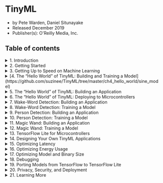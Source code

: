 # TinyML
- by Pete Warden, Daniel Situnayake
- Released December 2019
- Publisher(s): O'Reilly Media, Inc.

## Table of contents

<details>
  <summary>1. Introduction</summary>
    - Embedded Devices
    - Changing Landscape
</details>

<details>
  <summary>2. Getting Started</summary>
    - Who Is This Book Aimed At?
    - What Hardware Do You Need?
    - What Software Do You Need?
    - What Do We Hope You’ll Learn?
</details>


<details>
    <summary>3. Getting Up to Speed on Machine Learning</summary>
    - What Machine Learning Actually Is
    - The Deep Learning Workflow
    - Decide on a Goal
    - Collect a Dataset
    - Design a Model Architecture
    - Train the Model
    - Convert the Model
    - Run Inference
    - Evaluate and Troubleshoot
    - Wrapping Up
</details>

<details>
    <summary>[4. The “Hello World” of TinyML: Building and Training a Model](https://github.com/suzinee/TinyML/tree/master/ch4_hello_world/sine_model)</summary>
    -What We’re Building
    -Our Machine Learning Toolchain
    -Python and Jupyter Notebooks
    -Google Colaboratory
    -TensorFlow and Keras
    -Building Our Model
    -Importing Dependencies
    -Generating Data
    -Splitting the Data
    -Defining a Basic Model
    -Training Our Model
    -Training Metrics
    -Graphing the History
    -Improving Our Model
    -Testing
    -Converting the Model for TensorFlow Lite
    -Converting to a C File
    -Wrapping Up
</details>

<details>
    <summary>5. The “Hello World” of TinyML: Building an Application</summary>
    -Walking Through the Tests
    -Including Dependencies
    -Setting Up the Test
    -Getting Ready to Log Data
    -Mapping Our Model
    -Creating an AllOpsResolver
    -Defining a Tensor Arena
    -Creating an Interpreter
    -Inspecting the Input Tensor
    -Running Inference on an Input
    -Reading the Output
    -Running the Tests
    -Project File Structure
    -Walking Through the Source
    -Starting with main_functions.cc
    -Handling Output with output_handler.cc
    -Wrapping Up main_functions.cc
    -Understanding main.cc
    -Running Our Application
    -Wrapping Up
</details>

<details>
    <summary>6. The “Hello World” of TinyML: Deploying to Microcontrollers</summary>
    -What Exactly Is a Microcontroller?
    -Arduino
    -Handling Output on Arduino
    -Running the Example
    -Making Your Own Changes
    -SparkFun Edge
    -Handling Output on SparkFun Edge
    -Running the Example
    -Testing the Program
    -Viewing Debug Data
    -Making Your Own Changes
    -ST Microelectronics STM32F746G Discovery Kit
    -Handling Output on STM32F746G
    -Running the Example
    -Making Your Own Changes
    -Wrapping Up
</details>

<details>
    <summary>7. Wake-Word Detection: Building an Application</summary>
    - What We’re Building
    - Application Architecture
    - Introducing Our Model
    - All the Moving Parts
    - Walking Through the Tests
    - The Basic Flow
    - The Audio Provider
    - The Feature Provider
    - The Command Recognizer
    - The Command Responder
    - Listening for Wake Words
    - Running Our Application
    - Deploying to Microcontrollers
    - Arduino
    - SparkFun Edge
    - ST Microelectronics STM32F746G Discovery Kit
    - Wrapping Up
</details>

<details>
    <summary>8. Wake-Word Detection: Training a Model</summary>
    - Training Our New Model
    - Training in Colab
    - Using the Model in Our Project
    - Replacing the Model
    - Updating the Labels
    - Updating command_responder.cc
    - Other Ways to Run the Scripts
    - How the Model Works
    - Visualizing the Inputs
    - How Does Feature Generation Work?
    - Understanding the Model Architecture
    - Understanding the Model Output
    - Training with Your Own Data
    - The Speech Commands Dataset
    - Training on Your Own Dataset
    - How to Record Your Own Audio
    - Data Augmentation
    - Model Architectures
    - Wrapping Up
</details>

<details>
    <summary>9. Person Detection: Building an Application</summary>
    - What We’re Building
    - Application Architecture
    - Introducing Our Model
    - All the Moving Parts
    - Walking Through the Tests
    - The Basic Flow
    - The Image Provider
    - The Detection Responder
    - Detecting People
    - Deploying to Microcontrollers
    - Arduino
    - SparkFun Edge
    - Wrapping Up
</details>

<details>
    <summary>10. Person Detection: Training a Model</summary>
    - Picking a Machine
    - Setting Up a Google Cloud Platform Instance
    - Training Framework Choice
    - Building the Dataset
    - Training the Model
    - TensorBoard
    - Evaluating the Model
    - Exporting the Model to TensorFlow Lite
    - Exporting to a GraphDef Protobuf File
    - Freezing the Weights
    - Quantizing and Converting to TensorFlow Lite
    - Converting to a C Source File
    - Training for Other Categories
    - Understanding the Architecture
    - Wrapping Up
</details>


<details>
    <summary>11. Magic Wand: Building an Application</summary>
    - What We’re Building
    - Application Architecture
    - Introducing Our Model
    - All the Moving Parts
    - Walking Through the Tests
    - The Basic Flow
    - The Accelerometer Handler
    - The Gesture Predictor
    - The Output Handler
    - Detecting Gestures
    - Deploying to Microcontrollers
    - Arduino
    - SparkFun Edge
    - Wrapping Up
</details>



<details>
    <summary>12. Magic Wand: Training a Model</summary>
    - Training a Model
    - Training in Colab
    - Other Ways to Run the Scripts
    - How the Model Works
    - Visualizing the Input
    - Understanding the Model Architecture
    - Training with Your Own Data
    - Capturing Data
    - Modifying the Training Scripts
    - Training
    - Using the New Model
    - Wrapping Up
    - Learning Machine Learning
    - What’s Next
</details>


<details>
    <summary>13. TensorFlow Lite for Microcontrollers</summary>
    - What Is TensorFlow Lite for Microcontrollers?
    - TensorFlow
    - TensorFlow Lite
    - TensorFlow Lite for Microcontrollers
    - Requirements
    - Why Is the Model Interpreted?
    - Project Generation
    - Build Systems
    - Specializing Code
    - Makefiles
    - Writing Tests
    - Supporting a New Hardware Platform
    - Printing to a Log
    - Implementing DebugLog()
    - Running All the Targets
    - Integrating with the Makefile Build
    - Supporting a New IDE or Build System
    - Integrating Code Changes Between Projects and Repositories
    - Contributing Back to Open Source
    - Supporting New Hardware Accelerators
    - Understanding the File Format
    - FlatBuffers
    - Porting TensorFlow Lite Mobile Ops to Micro
    - Separate the Reference Code
    - Create a Micro Copy of the Operator
    - Port the Test to the Micro Framework
    - Build a Bazel Test
    - Add Your Op to AllOpsResolver
    - Build a Makefile Test
    - Wrapping Up
</details>


<details>
    <summary>14. Designing Your Own TinyML Applications</summary>
    - The Design Process
    - Do You Need a Microcontroller, or Would a Larger Device Work?
    - Understanding What’s Possible
    - Follow in Someone Else’s Footsteps
    - Find Some Similar Models to Train
    - Look at the Data
    - Wizard of Oz-ing
    - Get It Working on the Desktop First
</details>


<details>
    <summary>15. Optimizing Latency</summary>
    - First Make Sure It Matters
    - Hardware Changes
    - Model Improvements
    - Estimating Model Latency
    - How to Speed Up Your Model
    - Quantization
    - Product Design
    - Code Optimizations
    - Performance Profiling
    - Optimizing Operations
    - Look for Implementations That Are Already Optimized
    - Write Your Own Optimized Implementation
    - Taking Advantage of Hardware Features
    - Accelerators and Coprocessors
    - Contributing Back to Open Source
    - Wrapping Up
</details>


<details>
    <summary>16. Optimizing Energy Usage</summary>
    - Developing Intuition
    - Typical Component Power Usage
    - Hardware Choice
    - Measuring Real Power Usage
    - Estimating Power Usage for a Model
    - Improving Power Usage
    - Duty Cycling
    - Cascading Design
    - Wrapping Up
</details>

<details>
    <summary>17. Optimizing Model and Binary Size</summary>
    - Understanding Your System’s Limits
    - Estimating Memory Usage
    - Flash Usage
    - RAM Usage
    - Ballpark Figures for Model Accuracy and Size on Different Problems
    - Speech Wake-Word Model
    - Accelerometer Predictive Maintenance Model
    - Person Presence Detection
    - Model Choice
    - Reducing the Size of Your Executable
    - Measuring Code Size
    - How Much Space Is Tensorflow Lite for Microcontrollers Taking?
    - OpResolver
    - Understanding the Size of Individual Functions
    - Framework Constants
    - Truly Tiny Models
    - Wrapping Up
</details>



<details>
    <summary>18. Debugging</summary>
    - Accuracy Loss Between Training and Deployment
    - Preprocessing Differences
    - Debugging Preprocessing
    - On-Device Evaluation
    - Numerical Differences
    - Are the Differences a Problem?
    - Establish a Metric
    - Compare Against a Baseline
    - Swap Out Implementations
    - Mysterious Crashes and Hangs
    - Desktop Debugging
    - Log Tracing
    - Shotgun Debugging
    - Memory Corruption
    - Wrapping Up
</details>

<details>
    <summary>19. Porting Models from TensorFlow to TensorFlow Lite</summary>
    - Understand What Ops Are Needed
    - Look at Existing Op Coverage in Tensorflow Lite
    - Move Preprocessing and Postprocessing into Application Code
    - Implement Required Ops if Necessary
    - Optimize Ops
    - Wrapping Up
</details>

<details>
    <summary>20. Privacy, Security, and Deployment</summary>
    - Privacy
    - The Privacy Design Document
    - Using a PDD
    - Security
    - Protecting Models
    - Deployment
    - Moving from a Development Board to a Product
    - Wrapping Up
</details>

<details>
    <summary>21. Learning More</summary>
    - The TinyML Foundation
    - SIG Micro
    - The TensorFlow Website
    - Other Frameworks
    - Twitter
    - Friends of TinyML
    - Wrapping Up
    - A. Using and Generating an Arduino Library Zip
    - B. Capturing Audio on Arduino
    - Index
</details>


